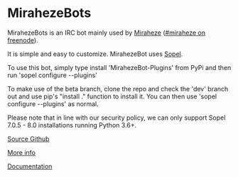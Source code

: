 # MirahezeBots

MirahezeBots is an IRC bot mainly used by [Miraheze](https://meta.miraheze.org)
([#miraheze on freenode](http://webchat.freenode.net/?channels=miraheze)).

It is simple and easy to customize.
MirahezeBot uses [Sopel](https://sopel.chat).

To use this bot, simply type install 'MirahezeBot-Plugins' from PyPi and then run 'sopel configure --plugins'

To make use of the beta branch, clone the repo and check the 'dev' branch out and use pip's "install ." function to install it. You can then use 'sopel configure --plugins' as normal.

Please note that in line with our security policy, we can only support Sopel 7.0.5 - 8.0 installations running Python 3.6+.

[Source Github](http://github.com/sopel-irc/sopel)

[More info](https://bots.miraheze.wiki)

[Documentation](https://bots.miraheze.wiki/documentation.html)
